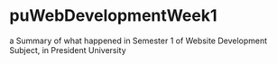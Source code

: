 # puWebDevelopmentWeek1
a Summary of what happened in Semester 1 of Website Development Subject, in President University
